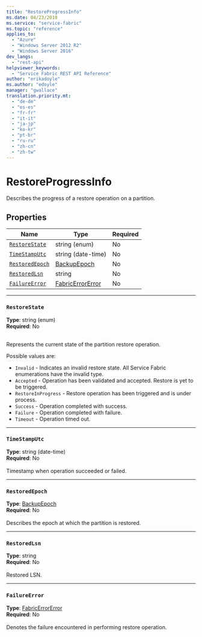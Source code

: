 ```yaml
---
title: "RestoreProgressInfo"
ms.date: 04/23/2018
ms.service: "service-fabric"
ms.topic: "reference"
applies_to: 
  - "Azure"
  - "Windows Server 2012 R2"
  - "Windows Server 2016"
dev_langs: 
  - "rest-api"
helpviewer_keywords: 
  - "Service Fabric REST API Reference"
author: "erikadoyle"
ms.author: "edoyle"
manager: "gwallace"
translation.priority.mt: 
  - "de-de"
  - "es-es"
  - "fr-fr"
  - "it-it"
  - "ja-jp"
  - "ko-kr"
  - "pt-br"
  - "ru-ru"
  - "zh-cn"
  - "zh-tw"
---
```

# RestoreProgressInfo

Describes the progress of a restore operation on a partition.

## Properties
| Name | Type | Required |
| --- | --- | --- |
| [`RestoreState`](#restorestate) | string (enum) | No |
| [`TimeStampUtc`](#timestamputc) | string (date-time) | No |
| [`RestoredEpoch`](#restoredepoch) | [BackupEpoch](sfclient-v62-model-backupepoch.md) | No |
| [`RestoredLsn`](#restoredlsn) | string | No |
| [`FailureError`](#failureerror) | [FabricErrorError](sfclient-v62-model-fabricerrorerror.md) | No |

____
### `RestoreState`
__Type__: string (enum) <br/>
__Required__: No<br/>
<br/>


Represents the current state of the partition restore operation.


Possible values are: 

  - `Invalid` - Indicates an invalid restore state. All Service Fabric enumerations have the invalid type.
  - `Accepted` - Operation has been validated and accepted. Restore is yet to be triggered.
  - `RestoreInProgress` - Restore operation has been triggered and is under process.
  - `Success` - Operation completed with success.
  - `Failure` - Operation completed with failure.
  - `Timeout` - Operation timed out.



____
### `TimeStampUtc`
__Type__: string (date-time) <br/>
__Required__: No<br/>
<br/>
Timestamp when operation succeeded or failed.

____
### `RestoredEpoch`
__Type__: [BackupEpoch](sfclient-v62-model-backupepoch.md) <br/>
__Required__: No<br/>
<br/>
Describes the epoch at which the partition is restored.

____
### `RestoredLsn`
__Type__: string <br/>
__Required__: No<br/>
<br/>
Restored LSN.

____
### `FailureError`
__Type__: [FabricErrorError](sfclient-v62-model-fabricerrorerror.md) <br/>
__Required__: No<br/>
<br/>
Denotes the failure encountered in performing restore operation.
